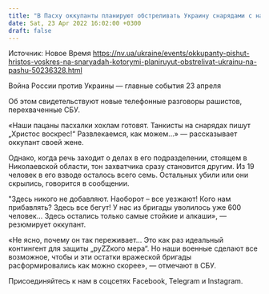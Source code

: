 ```yaml
---
title: "В Пасху оккупанты планируют обстреливать Украину снарядами с надписями Христос Воскрес — перехват разговора"
date: Sat, 23 Apr 2022 16:02:00 +0300
draft: false
---
```

Источник: Новое Время https://nv.ua/ukraine/events/okkupanty-pishut-hristos-voskres-na-snaryadah-kotorymi-planiruyut-obstrelivat-ukrainu-na-pashu-50236328.html


 Война России против Украины — главные события 23 апреля

 Об этом свидетельствуют новые телефонные разговоры рашистов, перехваченные СБУ.

«Наши пацаны пасхалки хохлам готовят. Танкисты на снарядах пишут „Христос воскрес!“ Развлекаемся, как можем…» — рассказывает оккупант своей жене.

Однако, когда речь заходит о делах в его подразделении, стоящем в Николаевской области, тон захватчика сразу становится другим. Из 19 человек в его взводе осталось всего семь. Остальных убили или они скрылись, говорится в сообщении.

 "Здесь никого не добавляют. Наоборот – все уезжают! Кого нам прибавлять? Здесь все бегут! У нас из бригады уволилось уже 600 человек… Здесь остались только самые стойкие и алкаши», — резюмирует оккупант.

«Не ясно, почему он так переживает… Это как раз идеальный контингент для защиты „руZZкого мера“. Но наши военные сделают все возможное, чтобы и эти остатки вражеской бригады расформировались как можно скорее», — отмечают в СБУ.

Присоединяйтесь к нам в соцсетях Facebook, Telegram и Instagram.

